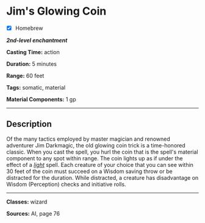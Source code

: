 # Jim's Glowing Coin

- [x] Homebrew

***2nd-level enchantment***

**Casting Time:** action

**Duration:** 5 minutes

**Range:** 60 feet

**Tags:** somatic, material

**Material Components:** 1 gp

---

## Description
Of the many tactics employed by master magician and renowned adventurer Jim Darkmagic, the old glowing coin trick is a time-honored classic. When you cast the spell, you hurl the coin that is the spell's material component to any spot within range. The coin lights up as if under the effect of a [*light*](../cantrips/light.md) spell. Each creature of your choice that you can see within 30 feet of the coin must succeed on a Wisdom saving throw or be distracted for the duration. While distracted, a creature has disadvantage on Wisdom (Perception) checks and initiative rolls.

---

**Classes:** wizard

**Sources:** AI, page 76
